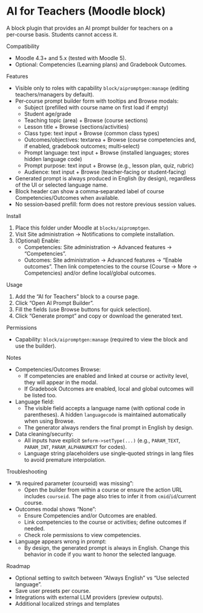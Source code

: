 # AI for Teachers (Moodle block)

A block plugin that provides an AI prompt builder for teachers on a per‑course basis. Students cannot access it.

Compatibility
- Moodle 4.3+ and 5.x (tested with Moodle 5).
- Optional: Competencies (Learning plans) and Gradebook Outcomes.

Features
- Visible only to roles with capability `block/aipromptgen:manage` (editing teachers/managers by default).
- Per‑course prompt builder form with tooltips and Browse modals:
  - Subject (prefilled with course name on first load if empty)
  - Student age/grade
  - Teaching topic (area) + Browse (course sections)
  - Lesson title + Browse (sections/activities)
  - Class type: text input + Browse (common class types)
  - Outcomes/objectives: textarea + Browse (course competencies and, if enabled, gradebook outcomes; multi‑select)
  - Prompt language: text input + Browse (installed languages; stores hidden language code)
  - Prompt purpose: text input + Browse (e.g., lesson plan, quiz, rubric)
  - Audience: text input + Browse (teacher‑facing or student‑facing)
- Generated prompt is always produced in English (by design), regardless of the UI or selected language name.
- Block header can show a comma‑separated label of course Competencies/Outcomes when available.
- No session‑based prefill: form does not restore previous session values.

Install
1. Place this folder under Moodle at `blocks/aipromptgen`.
2. Visit Site administration → Notifications to complete installation.
3. (Optional) Enable:
   - Competencies: Site administration → Advanced features → “Competencies”.
   - Outcomes: Site administration → Advanced features → “Enable outcomes”.
   Then link competencies to the course (Course → More → Competencies) and/or define local/global outcomes.

Usage
1. Add the “AI for Teachers” block to a course page.
2. Click “Open AI Prompt Builder”.
3. Fill the fields (use Browse buttons for quick selection).
4. Click “Generate prompt” and copy or download the generated text.

Permissions
- Capability: `block/aipromptgen:manage` (required to view the block and use the builder).

Notes
- Competencies/Outcomes Browse:
  - If competencies are enabled and linked at course or activity level, they will appear in the modal.
  - If Gradebook Outcomes are enabled, local and global outcomes will be listed too.
- Language field:
  - The visible field accepts a language name (with optional code in parentheses). A hidden `languagecode` is maintained automatically when using Browse.
  - The generator always renders the final prompt in English by design.
- Data cleaning/security:
  - All inputs have explicit `$mform->setType(...)` (e.g., `PARAM_TEXT`, `PARAM_INT`, `PARAM_ALPHANUMEXT` for codes).
  - Language string placeholders use single‑quoted strings in lang files to avoid premature interpolation.

Troubleshooting
- “A required parameter (courseid) was missing”:
  - Open the builder from within a course or ensure the action URL includes `courseid`. The page also tries to infer it from `cmid`/`id`/current course.
- Outcomes modal shows “None”:
  - Ensure Competencies and/or Outcomes are enabled.
  - Link competencies to the course or activities; define outcomes if needed.
  - Check role permissions to view competencies.
- Language appears wrong in prompt:
  - By design, the generated prompt is always in English. Change this behavior in code if you want to honor the selected language.

Roadmap
- Optional setting to switch between “Always English” vs “Use selected language”.
- Save user presets per course.
- Integrations with external LLM providers (preview outputs).
- Additional localized strings and templates

